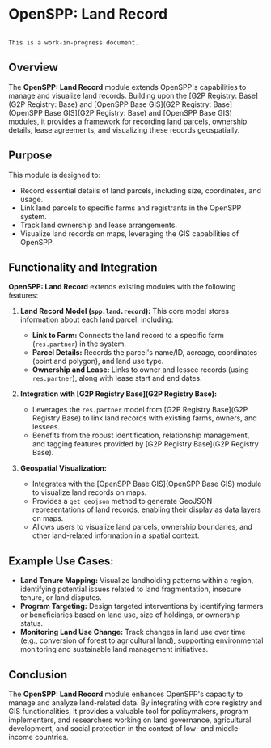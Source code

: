 # OpenSPP: Land Record 

```{warning}

This is a work-in-progress document.
```

## Overview

The **OpenSPP: Land Record** module extends OpenSPP's capabilities to manage and visualize land records. Building upon the [G2P Registry: Base](G2P Registry: Base) and [OpenSPP Base GIS](G2P Registry: Base](OpenSPP Base GIS](G2P Registry: Base) and [OpenSPP Base GIS) modules, it provides a framework for recording land parcels, ownership details, lease agreements, and visualizing these records geospatially. 

## Purpose

This module is designed to:

* Record essential details of land parcels, including size, coordinates, and usage.
* Link land parcels to specific farms and registrants in the OpenSPP system.
* Track land ownership and lease arrangements.
* Visualize land records on maps, leveraging the GIS capabilities of OpenSPP. 

## Functionality and Integration

**OpenSPP: Land Record** extends existing modules with the following features:

1. **Land Record Model (`spp.land.record`):**  This core model stores information about each land parcel, including:

    * **Link to Farm:** Connects the land record to a specific farm (`res.partner`) in the system.
    * **Parcel Details:** Records the parcel's name/ID, acreage, coordinates (point and polygon), and land use type.
    * **Ownership and Lease:**  Links to owner and lessee records (using `res.partner`), along with lease start and end dates. 

2. **Integration with [G2P Registry Base](G2P Registry Base):**  

    * Leverages the `res.partner` model from [G2P Registry Base](G2P Registry Base) to link land records with existing farms, owners, and lessees.
    * Benefits from the robust identification, relationship management, and tagging features provided by [G2P Registry Base](G2P Registry Base). 

3. **Geospatial Visualization:**

    * Integrates with the [OpenSPP Base GIS](OpenSPP Base GIS) module to visualize land records on maps.
    * Provides a `get_geojson` method to generate GeoJSON representations of land records, enabling their display as data layers on maps.
    * Allows users to visualize land parcels, ownership boundaries, and other land-related information in a spatial context.

## Example Use Cases:

* **Land Tenure Mapping:**  Visualize landholding patterns within a region, identifying potential issues related to land fragmentation, insecure tenure, or land disputes.
* **Program Targeting:** Design targeted interventions by identifying farmers or beneficiaries based on land use, size of holdings, or ownership status.
* **Monitoring Land Use Change:** Track changes in land use over time (e.g., conversion of forest to agricultural land), supporting environmental monitoring and sustainable land management initiatives.

## Conclusion

The **OpenSPP: Land Record** module enhances OpenSPP's capacity to manage and analyze land-related data.  By integrating with core registry and GIS functionalities, it provides a valuable tool for policymakers, program implementers, and researchers working on land governance, agricultural development, and social protection in the context of low- and middle-income countries. 
